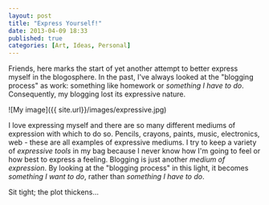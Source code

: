 ```yaml
---
layout: post
title: "Express Yourself!"
date: 2013-04-09 18:33
published: true
categories: [Art, Ideas, Personal]
---
```


Friends, here marks the start of yet another attempt to better express myself in the blogosphere. In the past, I've always looked at the "blogging process" as work: something like homework or _something I have to do_. Consequently, my blogging lost its expressive nature.

![My image]({{ site.url}}/images/expressive.jpg)

I love expressing myself and there are so many different mediums of expression with which to do so. Pencils, crayons, paints, music, electronics, web - these are all examples of expressive mediums. I try to keep a variety of _expressive tools_ in my bag because I never know how I'm going to feel or how best to express a feeling. Blogging is just another _medium of expression_. By looking at the "blogging process" in this light, it becomes _something I want to do_, rather than _something I have to do_. 

Sit tight; the plot thickens...
